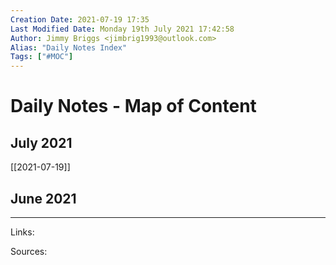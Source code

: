 ```yaml
---
Creation Date: 2021-07-19 17:35
Last Modified Date: Monday 19th July 2021 17:42:58
Author: Jimmy Briggs <jimbrig1993@outlook.com>
Alias: "Daily Notes Index"
Tags: ["#MOC"]
---
```


# Daily Notes - Map of Content

## July 2021

[[2021-07-19]]


## June 2021




***

Links: 

Sources:


